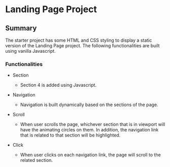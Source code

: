 # Landing Page Project

## Summary

The starter project has some HTML and CSS styling to display a static version of the Landing Page project. The following functionalities are built using vanilla Javascript.

### Functionalities

- Section

  - Section 4 is added using Javascript.

- Navigation

  - Navigation is built dynamically based on the sections of the page.

- Scroll

  - When user scrolls the page, whichever section that is in viewport will have the animating circles on them. In addition, the navigation link that is related to that section will be highlighted.

- Click

  - When user clicks on each navigation link, the page will scroll to the related section.
